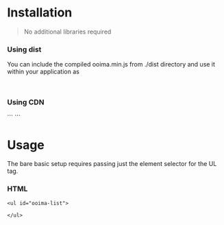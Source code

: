 <h1> Installation </h1>
<blockquote>No additional libraries required</blockquote>
<h3>Using dist</h3>
You can include the compiled ooima.min.js from ./dist directory and use it within your application as
<pre> <script src="ooima.min.js"></script></pre>

<h3> Using CDN  </h3>
```
<script src="https://cdn.jsdelivr.net/gh/gokuney/ooima-js@master/dist/ooima.min.js" async></script>
```

<h1> Usage </h1>
The bare basic setup requires passing just the element selector for the UL tag.

<h3>HTML</h3>

```
<ul id="ooima-list">

</ul>
```
